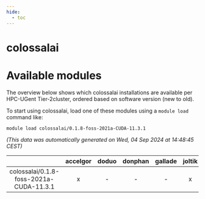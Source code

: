 ```yaml
---
hide:
  - toc
---
```


colossalai
==========

# Available modules


The overview below shows which colossalai installations are available per HPC-UGent Tier-2cluster, ordered based on software version (new to old).

To start using colossalai, load one of these modules using a `module load` command like:

```shell
module load colossalai/0.1.8-foss-2021a-CUDA-11.3.1
```

*(This data was automatically generated on Wed, 04 Sep 2024 at 14:48:45 CEST)*  

| |accelgor|doduo|donphan|gallade|joltik|shinx|skitty|
| :---: | :---: | :---: | :---: | :---: | :---: | :---: | :---: |
|colossalai/0.1.8-foss-2021a-CUDA-11.3.1|x|-|-|-|x|-|-|
